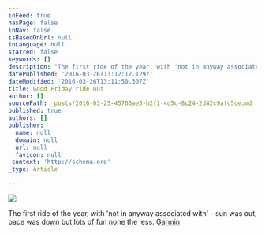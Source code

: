 ```yaml
---
inFeed: true
hasPage: false
inNav: false
isBasedOnUrl: null
inLanguage: null
starred: false
keywords: []
description: "The first ride of the year, with 'not in anyway associated with' - sun was out, pace was down but lots of fun. Garmin"
datePublished: '2016-03-26T13:12:17.129Z'
dateModified: '2016-03-26T13:11:50.307Z'
title: Good Friday ride out
author: []
sourcePath: _posts/2016-03-25-45766ae5-b2f1-4d5c-8c24-2d42c9afc5ce.md
published: true
authors: []
publisher:
  name: null
  domain: null
  url: null
  favicon: null
_context: 'http://schema.org'
_type: Article

---
```

![](https://the-grid-user-content.s3-us-west-2.amazonaws.com/d120b87a-2819-4a73-be2d-9278fca9bebd.jpg)

The first ride of the year, with 'not in anyway associated with' - sun was out, pace was down but lots of fun none the less. [Garmin][0]

[0]: https://connect.garmin.com/modern/activity/1098059789
